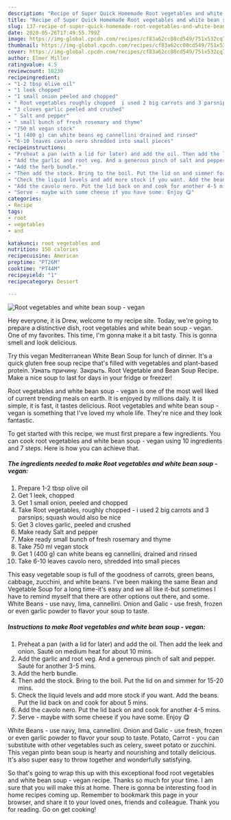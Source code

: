 ```yaml
---
description: "Recipe of Super Quick Homemade Root vegetables and white bean soup - vegan"
title: "Recipe of Super Quick Homemade Root vegetables and white bean soup - vegan"
slug: 137-recipe-of-super-quick-homemade-root-vegetables-and-white-bean-soup-vegan
date: 2020-05-26T17:49:55.799Z
image: https://img-global.cpcdn.com/recipes/cf83a62cc08cd549/751x532cq70/root-vegetables-and-white-bean-soup-vegan-recipe-main-photo.jpg
thumbnail: https://img-global.cpcdn.com/recipes/cf83a62cc08cd549/751x532cq70/root-vegetables-and-white-bean-soup-vegan-recipe-main-photo.jpg
cover: https://img-global.cpcdn.com/recipes/cf83a62cc08cd549/751x532cq70/root-vegetables-and-white-bean-soup-vegan-recipe-main-photo.jpg
author: Elmer Miller
ratingvalue: 4.5
reviewcount: 10230
recipeingredient:
- "1-2 tbsp olive oil"
- "1 leek chopped"
- "1 small onion peeled and chopped"
- " Root vegetables roughly chopped  i used 2 big carrots and 3 parsnips squash would also be nice"
- "3 cloves garlic peeled and crushed"
- " Salt and pepper"
- " small bunch of fresh rosemary and thyme"
- "750 ml vegan stock"
- "1 (400 g) can white beans eg cannellini drained and rinsed"
- "6-10 leaves cavolo nero shredded into small pieces"
recipeinstructions:
- "Preheat a pan (with a lid for later) and add the oil. Then add the leek and onion. Sauté on medium heat for about 10 mins."
- "Add the garlic and root veg. And a generous pinch of salt and pepper. Sauté for another 3-5 mins."
- "Add the herb bundle."
- "Then add the stock. Bring to the boil. Put the lid on and simmer for 15-20 mins."
- "Check the liquid levels and add more stock if you want. Add the beans. Put the lid back on and cook for about 5 mins."
- "Add the cavolo nero. Put the lid back on and cook for another 4-5 mins."
- "Serve - maybe with some cheese if you have some. Enjoy 😋"
categories:
- Recipe
tags:
- root
- vegetables
- and

katakunci: root vegetables and 
nutrition: 150 calories
recipecuisine: American
preptime: "PT26M"
cooktime: "PT44M"
recipeyield: "1"
recipecategory: Dessert

---
```



![Root vegetables and white bean soup - vegan](https://img-global.cpcdn.com/recipes/cf83a62cc08cd549/751x532cq70/root-vegetables-and-white-bean-soup-vegan-recipe-main-photo.jpg)

Hey everyone, it is Drew, welcome to my recipe site. Today, we're going to prepare a distinctive dish, root vegetables and white bean soup - vegan. One of my favorites. This time, I'm gonna make it a bit tasty. This is gonna smell and look delicious.

Try this vegan Mediterranean White Bean Soup for lunch of dinner. It&#39;s a quick gluten free soup recipe that&#39;s filled with vegetables and plant-based protein. Узнать причину. Закрыть. Root Vegetable and Bean Soup Recipe. Make a nice soup to last for days in your fridge or freezer!

Root vegetables and white bean soup - vegan is one of the most well liked of current trending meals on earth. It is enjoyed by millions daily. It is simple, it is fast, it tastes delicious. Root vegetables and white bean soup - vegan is something that I've loved my whole life. They're nice and they look fantastic.


To get started with this recipe, we must first prepare a few ingredients. You can cook root vegetables and white bean soup - vegan using 10 ingredients and 7 steps. Here is how you can achieve that.

<!--inarticleads1-->

##### The ingredients needed to make Root vegetables and white bean soup - vegan:

1. Prepare 1-2 tbsp olive oil
1. Get 1 leek, chopped
1. Get 1 small onion, peeled and chopped
1. Take  Root vegetables, roughly chopped - i used 2 big carrots and 3 parsnips; squash would also be nice
1. Get 3 cloves garlic, peeled and crushed
1. Make ready  Salt and pepper
1. Make ready  small bunch of fresh rosemary and thyme
1. Take 750 ml vegan stock
1. Get 1 (400 g) can white beans eg cannellini, drained and rinsed
1. Take 6-10 leaves cavolo nero, shredded into small pieces


This easy vegetable soup is full of the goodness of carrots, green beans, cabbage, zucchini, and white beans. I&#39;ve been making the same Bean and Vegetable Soup for a long time-it&#39;s easy and we all like it-but sometimes I have to remind myself that there are other options out there, and some. White Beans - use navy, lima, cannellini. Onion and Galic - use fresh, frozen or even garlic powder to flavor your soup to taste. 

<!--inarticleads2-->

##### Instructions to make Root vegetables and white bean soup - vegan:

1. Preheat a pan (with a lid for later) and add the oil. Then add the leek and onion. Sauté on medium heat for about 10 mins.
1. Add the garlic and root veg. And a generous pinch of salt and pepper. Sauté for another 3-5 mins.
1. Add the herb bundle.
1. Then add the stock. Bring to the boil. Put the lid on and simmer for 15-20 mins.
1. Check the liquid levels and add more stock if you want. Add the beans. Put the lid back on and cook for about 5 mins.
1. Add the cavolo nero. Put the lid back on and cook for another 4-5 mins.
1. Serve - maybe with some cheese if you have some. Enjoy 😋


White Beans - use navy, lima, cannellini. Onion and Galic - use fresh, frozen or even garlic powder to flavor your soup to taste. Potato, Carrot - you can substitute with other vegetables such as celery, sweet potato or zucchini. This vegan pinto bean soup is hearty and nourishing and totally delicious. It&#39;s also super easy to throw together and wonderfully satisfying. 

So that's going to wrap this up with this exceptional food root vegetables and white bean soup - vegan recipe. Thanks so much for your time. I am sure that you will make this at home. There is gonna be interesting food in home recipes coming up. Remember to bookmark this page in your browser, and share it to your loved ones, friends and colleague. Thank you for reading. Go on get cooking!
